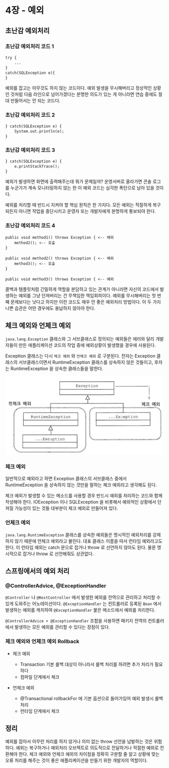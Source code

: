 # 4장 - 예외

## 초난감 예외처리

### 초난감 예외처리 코드 1

```
try {
    ...
}
catch(SQLException e){
}
```

예외를 잡고는 아무것도 하지 않는 코드이다. 예외 발생을 무시해버리고 정상적인 상황인 것처럼 다음 라인으로 넘어가겠다는 분명한 의도가 있는 게 아니라면 연습 중에도 절대 만들어서는 안 되는 코드다.

### 초난감 예외처리 코드 2

```
} catch(SQLException e) {
    System.out.println(e);
}
```

### 초난감 예외처리 코드 3

```
} catch(SQLException e) {
    e.printStackTrace();
}
```

예외가 발생하면 화면에 출력해주는데 뭐가 문제일까? 운영서버로 올라가면 콘솔 로그를 누군가가 계속 모니터링하지 않는 한 이 예외 코드는 심각한 폭탄으로 남아 있을 것이다.

예외를 처리할 때 반드시 지켜야 할 핵심 원칙은 한 가지다. 모든 예외는 적절하게 복구되든지 아니면 작업을 중단시키고 운영자 또는 개발자에게 분명하게 통보되야 한다.

### 초난감 예외처리 코드 4

```
public void method1() throws Exception { <-- 예외
    method2(); <-- 호출
}

public void method2() throws Exception { <-- 예외    
    method3(); <-- 호출
}

public void method3() throws Exception { <-- 예외
```

콜백과 템플릿처럼 긴밀하게 역할을 분담하고 있는 관계가 아니라면 자신의 코드에서 발생하는 예외를 그냥 던져버리는 건 무책임한 책임회피이다. 예외를 무시해버리는 첫 번째 문제보다는 낫다고 하지만 이런 코드도 매우 안
좋은 예외처리 방법이다. 이 두 가지 나쁜 습관은 어떤 경우에도 용납하지 않아야 한다.

## 체크 예외와 언체크 예외

`java.lang.Exception` 클래스와 그 서브클래스로 정의되는 예외들은 에러와 달리 개발자들이 만든 애플리케이션 코드의 작업 중에 예외상황이 발생했을 경우에 사용된다.

Exception 클래스는 다시 `체크 예외` 와 `언체크 예외` 로 구분된다. 전자는 Exception 클래스의 서브클래스이면서 RuntimeException 클래스를 상속하지 않은 것들이고, 후자는
RuntimeException 을 상속한 클래스들을 말한다.

![exception](../images/exception.png)

### 체크 예외

일반적으로 예외라고 하면 Exception 클래스의 서브클래스 중에서 RuntimeException 을 상속하지 않는 것만을 말하는 체크 예외라고 생각해도 된다.

체크 예외가 발생할 수 있는 메소드를 사용할 경우 반드시 예외를 처리하는 코드와 함께 작성해야 한다. IOException 이나 SQLException 을 비롯해서 예외적인 상황에서 던져질 가능성이 있는 것들
대부분이 체크 예외로 만들어져 있다.

### 언체크 예외

`java.lang.RuntimeException` 클래스를 상속한 예외들은 명시적인 예외처리를 강제하지 않기 때문에 언체크 예외라고 불린다. 대표 클래스 이름을 따서 런타임 예외라고도 한다. 이 런타임 예외는
catch 문으로 잡거나 throw 로 선언하지 않아도 된다. 물론 명시적으로 잡거나 throw 로 선언해줘도 상관없다.

## 스프링에서의 예외 처리

### @ControllerAdvice, @ExceptionHandler

`@Controller` 나 `@RestController` 에서 발생한 예외를 전역으로 관리하고 처리할 수 있게 도와주는 어노테이션이다. `@ExceptionHandler` 는 컨트롤러로 등록된 `Bean` 에서
발생하는 예외를 캐치하여 `@ExceptionHandler` 붙은 메소드에서 예외를 처리한다.

`@ControllerAdvice + @ExceptionHandler` 조합을 사용하면 패키지 전역의 컨트롤러에서 발생하는 모든 예외를 관리할 수 있다는 장점이 있다.

### 체크 예외와 언체크 예외 Rollback

- 체크 예외
    - Transaction 기본 롤백 대상이 아니라서 롤백 처리를 하려면 추가 처리가 필요하다
    - 컴파일 단계에서 체크

- 언체크 예외
    - @Transactional rollbackFor 에 기본 옵션으로 들어가있어 예외 발생시 롤백 처리
    - 런타임 단계에서 체크

## 정리

예외를 잡아서 아무런 처리를 하지 않거나 의미 없는 throw 선언을 남발하는 것은 위험하다. 예외는 복구하거나 예외처리 오브젝트로 의도적으로 전달하거나 적절한 예외로 전환해야 한다. 체크 예외와 언체크 예외의
차이점을 정확히 구분할 줄 알고 상황에 맞는 오류 처리를 해주는 것이 좋은 애플리케이션을 만들기 위한 개발자의 역할이다. 
